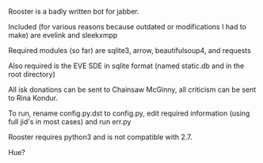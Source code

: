 Rooster is a badly written bot for jabber.

Included (for various reasons because outdated or modifications I had to make) are evelink and sleekxmpp

Required modules (so far) are sqlite3, arrow, beautifulsoup4, and requests

Also required is the EVE SDE in sqlite format (named static.db and in the root directory)

All isk donations can be sent to Chainsaw McGinny, all criticism can be sent to Rina Kondur.

To run, rename config.py.dst to config.py, edit required information (using full jid's in most cases) and run err.py

Rooster requires python3 and is not compatible with 2.7.

Hue?